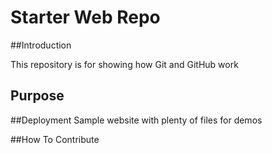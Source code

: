 # Starter Web Repo

##Introduction

This repository is for showing how Git and GitHub work

## Purpose

##Deployment
Sample website with plenty of files for demos

##How To Contribute